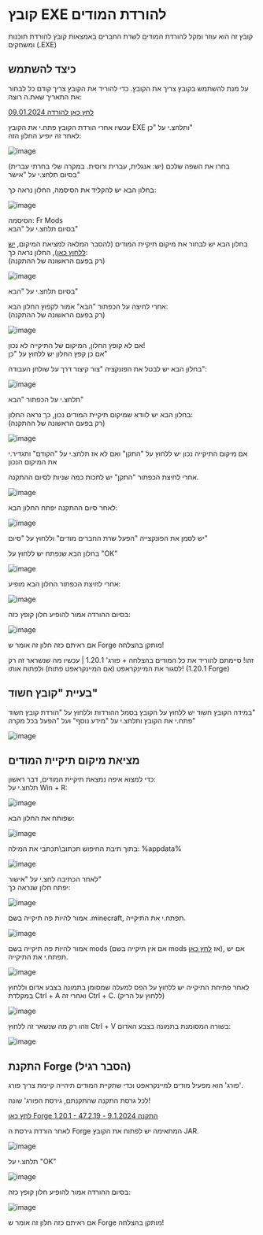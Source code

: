 # קובץ EXE להורדת המודים
קובץ זה הוא עוזר ומקל להורדת המודים לשרת החברים באמצאות קובץ להורדת תוכנות ומשחקים (.EXE) 

## כיצד להשתמש
על מנת להשתמש בקובץ צריך את הקובץ.
כדי להוריד את הקובץ צריך קודם כל לבחור את התאריך שאת.ה רוצה:  

[09.01.2024 לחץ כאן להורדה](https://github.com/Ori201/Friends-Server-ModList/releases/download/modss/Setup.Friends.server.Mods.exe)

עכשיו אחרי הורדת הקובץ פתח.י את הקובץ EXE ותלחצ.י על "כן"  
לאחר זה יופיע החלון הזה:  

![image](https://github.com/Ori201/Friends-server-backups/assets/117851884/0c186f05-5d01-4466-a9ca-cfacc20ec27d)



בחרו את השפה שלכם (יש: אנגלית, עברית ורוסית. במקרה שלי בחרתי עברית)  
בסיום תלחצ.י על "אישר" 

בחלון הבא יש להקליד את הסיסמה, החלון נראה כך:  

![image](https://github.com/Ori201/Friends-server-backups/assets/117851884/a3e89820-af55-45b8-9e9a-85a24722404d)

הסיסמה: Fr Mods  
בסיום תלחצ.י על "הבא"     

בחלון הבא יש לבחור את מיקום תיקיית המודים (להסבר המלאה למציאת המיקום, [יש ללחוץ כאן](https://github.com/Ori201/Friends-server-backups/blob/main/FrModsEXE.md#%D7%9E%D7%A6%D7%99%D7%90%D7%AA-%D7%9E%D7%99%D7%A7%D7%95%D7%9D-%D7%AA%D7%99%D7%A7%D7%99%D7%99%D7%AA-%D7%94%D7%9E%D7%95%D7%93%D7%99%D7%9D)), החלון נראה כך:    
(רק בפעם הראשונה של ההתקנה)    

![image](https://github.com/Ori201/Friends-server-backups/assets/117851884/2582de8c-30a9-4c56-9b29-fc255080f8df)

בסיום תלחצ.י על "הבא"  

אחרי לחיצה על הכפתור "הבא" אמור לקפוץ החלון הבא:   
(רק בפעם הראשונה של ההתקנה)     

![image](https://github.com/Ori201/Friends-server-backups/assets/117851884/927e5f20-c690-463c-be9c-f1d554a196c7)

אם לא קופץ החלון, המיקום של התיקייה לא נכון!   
אם כן קפץ החלון יש ללחוץ על "כן"      

בחלון הבא יש לבטל את הפונקציה "צור קיצור דרך על שולחן העבודה":      

![image](https://github.com/Ori201/Friends-server-backups/assets/117851884/8fcbe553-02e1-4df0-a62f-7bd4705c35fa)

תלחצ.י על הכפתור "הבא"       

בחלון הבא יש לוודא שמיקום תיקיית המודים נכון, כך נראה החלון:     
(רק בפעם הראשונה של ההתקנה)    

![image](https://github.com/Ori201/Friends-server-backups/assets/117851884/52f0a298-da0f-4d10-b5e3-f67052b64c09)

אם מיקום התיקייה נכון יש ללחוץ על "התקן" ואם לא אז תלחצ.י על "הקודם" ותגדיר.י את המיקום הנכון   

אחרי לחיצת הכפתור "התקן" יש לחכות כמה שניות לסיום ההתקנה.   

![image](https://github.com/Ori201/Friends-server-backups/assets/117851884/8361aa47-ece7-48de-8a60-57dbcfb01590)

לאחר סיום ההתקנה יפתח החלון הבא:    

![image](https://github.com/Ori201/Friends-server-backups/assets/117851884/89d09efa-5dbc-4462-9cf6-a23572c50e01)


יש לסמן את הפונקצייה "הפעל שרת החברים מודים" וללחוץ על "סיום"       

בחלון הבא שנפתח יש ללחוץ על "OK"     

![image](https://github.com/Ori201/Friends-server-backups/assets/117851884/719448fe-bec8-42e7-9ad5-d5571613e6a2)

אחרי לחיצת הכפתור החלון הבא מופיע:     

![image](https://github.com/Ori201/Friends-server-backups/assets/117851884/02412e17-71fe-4e85-b091-8294d8c319ca)

בסיום ההורדה אמור להופיע חלון קופץ כזה:       

![image](https://github.com/Ori201/Friends-server-backups/assets/117851884/42cf4245-8277-41ba-a0d0-37161338af26)

אם ראיתם כזה חלון זה אומר ש Forge מותקן בהצלחה!     

זהו! סיימתם להוריד את כל המודים בהצלחה + פורג' 1.20.1 | עכשיו מה שנשראר זה רק לסגור את המיינקראפט (אם המיינקראפט פתוח) ולפתוח אותו! (1.20.1 Forge)      

## בעיית "קובץ חשוד"






במידה הקובץ חשוד יש ללחוץ על הקובץ בסמל ההורדות וללחוץ על "הורדת קובץ חשוד"        
פתח.י את הקובץ ותלחצ.י על "מידע נוסף" ועל "הפעל בכל מקרה"     


![image](https://github.com/Ori201/Friends-server-backups/assets/117851884/dea01a42-85ec-4034-83a5-16c0db19d55e)




## מציאת מיקום תיקיית המודים

כדי למצוא איפה נמצאת תיקיית המודים, דבר ראשון:    
תלחצ.י על Win + R:    

![image](https://github.com/Ori201/Friends-server-backups/assets/117851884/40cd4c00-6417-41df-a082-d06b05f501c1)

שפותח את החלון הבא:   

![image](https://github.com/Ori201/Friends-server-backups/assets/117851884/4852b981-6af5-4067-beb5-151fe01a2f00)

בתוך תיבת החיפוש תכתוב\תכתבי את המילה: %appdata%     

![image](https://github.com/Ori201/Friends-server-backups/assets/117851884/8dd3c3df-a168-4792-9eb1-cfe1f16d5574)

לאחר הכתיבה לחצ.י על "אישור"   
יפתח חלון שנראה כך:     

![image](https://github.com/Ori201/Friends-server-backups/assets/117851884/ecfa7a88-bef2-4a95-9cca-604798e022d4)

אמור להיות פה תיקייה בשם .minecraft, תפתח.י את התיקייה.    

![image](https://github.com/Ori201/Friends-server-backups/assets/117851884/d702b4ae-2279-42d6-a283-1856ab2b0465)

אמור להיות פה תיקייה בשם mods (אם אין תיקייה בשם mods אז [לחץ כאן](https://github.com/Ori201/Friends-server-backups/blob/main/FrModsEXE.md#%D7%94%D7%AA%D7%A7%D7%A0%D7%AA-forge)), אם יש תפתח.י את התיקייה.      

![image](https://github.com/Ori201/Friends-server-backups/assets/117851884/aaa87c9d-63ce-4bfc-be8d-01da25d37990)


לאחר פתיחת התיקייה יש ללחוץ על הפס למעלה שמסומן בתמונה בצבע אדום וללחוץ במקלדת Ctrl + A ואחרי זה Ctrl + C. (ללחוץ על הריק)      

![image](https://github.com/Ori201/Friends-server-backups/assets/117851884/f230e75c-3143-4712-8cbd-0cd843b49ade)


וזהו רק מה שנשאר זה ללחוץ Ctrl + V בשורה המסומנת בתמונה בצבע האדום:      

![image](https://github.com/Ori201/Friends-server-backups/assets/117851884/305567a3-4d13-4c9c-a5c9-38cc1eb111d9)


## התקנת Forge (הסבר רגיל)
פורג' הוא מפעיל מודים למיינקראפט וכדי שתקיית המודים תיהייה קיימת צריך פורג'.   
  
לכל גרסת התקנה שהתקנתם, גירסת הפורג' שונה!    
     
[לחץ כאן Forge 1.20.1 - 47.2.19 - התקנה 9.1.2024](https://github.com/Ori201/Friends-server-backups/releases/download/forge/forge-1.20.1-47.2.19-installer.jar)    

לאחר הורדת גירסת ה Forge המתאימה יש לפתוח את הקובץ JAR.     

![image](https://github.com/Ori201/Friends-server-backups/assets/117851884/719448fe-bec8-42e7-9ad5-d5571613e6a2)

תלחצ.י על "OK"    

![image](https://github.com/Ori201/Friends-server-backups/assets/117851884/02412e17-71fe-4e85-b091-8294d8c319ca)

בסיום ההורדה אמור להופיע חלון קופץ כזה:       

![image](https://github.com/Ori201/Friends-server-backups/assets/117851884/42cf4245-8277-41ba-a0d0-37161338af26)

אם ראיתם כזה חלון זה אומר ש Forge מותקן בהצלחה!


